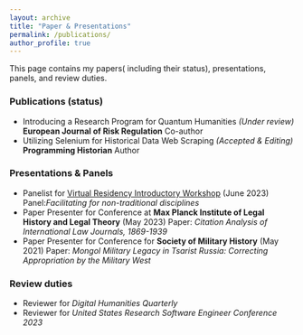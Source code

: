 ```yaml
---
layout: archive
title: "Paper & Presentations"
permalink: /publications/
author_profile: true
---
```


This page contains my papers( including their status), presentations, panels, and review duties.

### Publications (status)
- Introducing a Research Program for Quantum Humanities _(Under review)_ __European Journal of Risk Regulation__
    Co-author
- Utilizing Selenium for Historical Data Web Scraping _(Accepted & Editing)_ __Programming Historian__
    Author
  
### Presentations & Panels
- Panelist for <a href="http://www.oscer.ou.edu/virtualresidency2023.php"> Virtual Residency Introductory Workshop</a> (June 2023)
    Panel:_Facilitating for non-traditional disciplines_
- Paper Presenter for Conference at __Max Planck Institute of Legal History and Legal Theory__ (May 2023)
    Paper: _Citation Analysis of International Law Journals, 1869-1939_
- Paper Presenter for Conference for __Society of Military History__ (May 2021)
    Paper: _Mongol Military Legacy in Tsarist Russia: Correcting Appropriation by the Military West_
  
### Review duties
- Reviewer for _Digital Humanities Quarterly_
- Reviewer for _United States Research Software Engineer Conference 2023_
